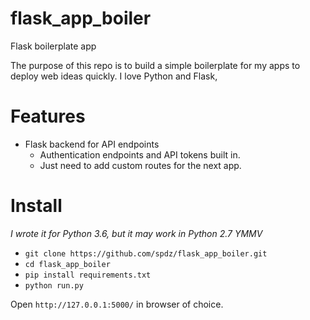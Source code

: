 # flask_app_boiler
Flask boilerplate app

The purpose of this repo is to build a simple boilerplate for my apps to deploy web ideas quickly. I love Python and Flask, 

# Features
- Flask backend for API endpoints
    + Authentication endpoints and API tokens built in.
    + Just need to add custom routes for the next app.


# Install
_I wrote it for Python 3.6, but it may work in Python 2.7 YMMV_

- `git clone https://github.com/spdz/flask_app_boiler.git`
- `cd flask_app_boiler`
- `pip install requirements.txt`
- `python run.py`

Open `http://127.0.0.1:5000/` in browser of choice. 